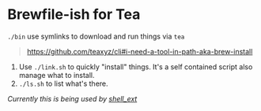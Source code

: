 # Brewfile-ish for Tea

`./bin` use symlinks to download and run things via `tea`
> https://github.com/teaxyz/cli#i-need-a-tool-in-path-aka-brew-install

1. Use `./link.sh` to quickly "install" things. It's a self contained script also manage what to install.
2. `./ls.sh` to list what's there.

_Currently this is being used by [shell_ext](../../../zsh/my_addons/shell_ext)_
